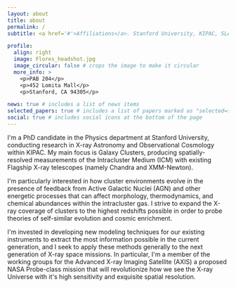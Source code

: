 ```yaml
---
layout: about
title: about
permalink: /
subtitle: <a href='#'>Affiliations</a>. Stanford University, KIPAC, SLAC.

profile:
  align: right
  image: Flores_headshot.jpg
  image_circular: false # crops the image to make it circular
  more_info: >
    <p>PAB 204</p>
    <p>452 Lomita Mall</p>
    <p>Stanford, CA 94305</p>

news: true # includes a list of news items
selected_papers: true # includes a list of papers marked as "selected={true}"
social: true # includes social icons at the bottom of the page
---
```


I'm a PhD candidate in the Physics department at Stanford University, conducting research in X-ray Astronomy and Observational Cosmology within KIPAC. My main focus is Galaxy Clusters, producing spatially-resolved measurements of the Intracluster Medium (ICM) with existing Flagship X-ray telescopes (namely Chandra and XMM-Newton).

I'm particularly interested in how cluster environments evolve in the presence of feedback from Active Galactic Nuclei (AGN) and other energetic processes that can affect morphology, thermodynamics, and chemical abundances within the intracluster gas. I strive to expand the X-ray coverage of clusters to the highest redshifts possible in order to probe theories of self-similar evolution and cosmic enrichment.

I'm invested in developing new modeling techniques for our existing instruments to extract the most information possible in the current generation, and I seek to apply these methods generally to the next generation of X-ray space missions. In particular, I'm a member of the working groups for the Advanced X-ray Imaging Satellite (AXIS) a proposed NASA Probe-class mission that will revolutionize how we see the X-ray Universe with it's high sensitivity and exquisite spatial resolution.

